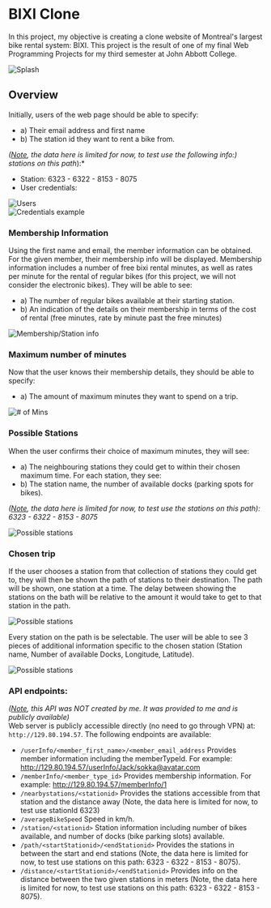 # BIXI Clone
In this project, my objective is creating a clone website of Montreal's largest bike rental system: BIXI. This project is the result of one of my final Web Programming Projects for my third semester at John Abbott College. 

<img src="https://github.com/Shlucus/BIXIClone-BikeRental/assets/111912000/1e549ae0-a433-4269-8385-898c622153a1" alt="Splash" width="auto">

## Overview
Initially, users of the web page should be able to specify:
 - a) Their email address and first name
 - b) The station id they want to rent a bike from.

*(<ins>Note</ins>, the data here is limited for now, to test use the following info:) stations on this path*):*
 - Station: 6323 - 6322 - 8153 - 8075
 - User credentials:
<img src="https://github.com/Shlucus/BIXIClone-BikeRental/assets/111912000/835b1f5f-ecc7-4b5b-a2c9-b4f55c02020c" alt="Users" width="auto">
<br>
<img src="https://github.com/Shlucus/BIXIClone-BikeRental/assets/111912000/75da685c-b9c3-4442-a4d4-d613ef24da4e" alt="Credentials example" width="auto">



### Membership Information
Using the first name and email, the member information can be obtained. For the given member, their membership info will be displayed.
Membership information includes a number of free bixi rental minutes, as well as rates per
minute for the rental of regular bikes (for this project, we will not consider the electronic bikes).
They will be able to see:
 - a) The number of regular bikes available at their starting station.
 - b) An indication of the details on their membership in terms of the cost of rental (free minutes,
rate by minute past the free minutes)

  <img src="https://github.com/Shlucus/BIXIClone-BikeRental/assets/111912000/6bb50aa2-1a96-48a8-b312-60cab77d7721" alt="Membership/Station info" width="auto">

### Maximum number of minutes
Now that the user knows their membership details, they should be able to specify:
 - a) The amount of maximum minutes they want to spend on a trip.

  <img src="https://github.com/Shlucus/BIXIClone-BikeRental/assets/111912000/f0e362bb-2823-4b98-b571-90edf8a2b039" alt="# of Mins" width="auto">

### Possible Stations
When the user confirms their choice of maximum minutes, they will see:
 - a) The neighbouring stations they could get to within their chosen maximum time. For each
station, they see:
 - b) The station name, the number of available docks (parking spots for bikes).

*(<ins>Note</ins>, the data here is limited for now, to test use the stations on this path):
6323 - 6322 - 8153 - 8075*

  <img src="https://github.com/Shlucus/BIXIClone-BikeRental/assets/111912000/76cef24b-6393-4afa-8294-ca222012522a" alt="Possible stations" width="auto">




### Chosen trip
If the user chooses a station from that collection of stations they could get to, they will then be
shown the path of stations to their destination.
The path will be shown, one station at a time. The delay between showing the stations on the
bath will be relative to the amount it would take to get to that station in the path.

  <img src="https://github.com/Shlucus/BIXIClone-BikeRental/assets/111912000/433882c8-b64c-4aca-a31a-cef90e96bcfe" alt="Possible stations" width="auto">

Every station on the path is be selectable. The user will be able to see 3 pieces of
additional information specific to the chosen station (Station name, Number of available Docks,
Longitude, Latitude).


  <img src="https://github.com/Shlucus/BIXIClone-BikeRental/assets/111912000/2715e26f-cd75-4716-a63d-736469d550d4" alt="Possible stations" width="auto">



### API endpoints:
*(<ins>Note</ins>, this API was NOT created by me. It was provided to me and is publicly available)*
<br>
Web server is publicly accessible directly (no need to go through VPN) at:
`http://129.80.194.57`.
The following endpoints are available:
 - `/userInfo/<member_first_name>/<member_email_address`
Provides member information including the memberTypeId.
For example: http://129.80.194.57/userInfo/Jack/sokka@avatar.com
 - `/memberInfo/<member_type_id>`
Provides membership information.
For example: http://129.80.194.57/memberInfo/1
 - `/nearbystations/<stationid>`
Provides the stations accessible from that station and the distance away
(Note, the data here is limited for now, to test use stationId 6323)
 - `/averageBikeSpeed`
Speed in km/h.
 - `/station/<stationid>`
Station information including number of bikes available, and number of
docks (bike parking slots) available.
 - `/path/<startStationid>/<endStationid>`
Provides the stations in between the start and end stations
(Note, the data here is limited for now, to test use stations on this path:
6323 - 6322 - 8153 - 8075).
 - `/distance/<startStationid>/<endStationid>`
Provides info on the distance between the two given stations in meters
(Note, the data here is limited for now, to test use stations on this path:
6323 - 6322 - 8153 - 8075).





